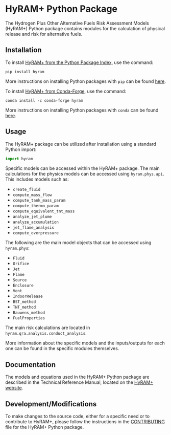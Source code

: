 # HyRAM+ Python Package

The Hydrogen Plus Other Alternative Fuels Risk Assessment Models (HyRAM+) Python package contains modules for the calculation of physical release and risk for alternative fuels.


## Installation

To install [HyRAM+ from the Python Package Index](https://pypi.org/project/hyram/), use the command:

```
pip install hyram
```

More instructions on installing Python packages with `pip` can be found [here](https://packaging.python.org/en/latest/tutorials/installing-packages/).

To install [HyRAM+ from Conda-Forge](https://anaconda.org/conda-forge/hyram), use the command:

```
conda install -c conda-forge hyram
```

More instructions on installing Python packages with `conda` can be found [here](https://docs.anaconda.com/anacondaorg/user-guide/howto/#use-packages).


## Usage

The HyRAM+ package can be utilized after installation using a standard Python import:
```python
import hyram
```

Specific models can be accessed within the HyRAM+ package.
The main calculations for the physics models can be accessed using `hyram.phys.api`.
This includes models such as:
* `create_fluid`
* `compute_mass_flow`
* `compute_tank_mass_param`
* `compute_thermo_param`
* `compute_equivalent_tnt_mass`
* `analyze_jet_plume`
* `analyze_accumulation`
* `jet_flame_analysis`
* `compute_overpressure`

The following are the main model objects that can be accessed using `hyram.phys`:
* `Fluid`
* `Orifice`
* `Jet`
* `Flame`
* `Source`
* `Enclosure`
* `Vent`
* `IndoorRelease`
* `BST_method`
* `TNT_method`
* `Bauwens_method`
* `FuelProperties`

The main risk calculations are located in `hyram.qra.analysis.conduct_analysis`.

More information about the specific models and the inputs/outputs for each one can be found in the specific modules themselves.


## Documentation

The models and equations used in the HyRAM+ Python package are described in the Technical Reference Manual, located on the [HyRAM+ website](https://hyram.sandia.gov).


## Development/Modifications

To make changes to the source code, either for a specific need or to contribute to HyRAM+, please follow the instructions in the [CONTRIBUTING](https://github.com/sandialabs/hyram/blob/master/src/hyram/CONTRIBUTING.md) file for the HyRAM+ Python package.
